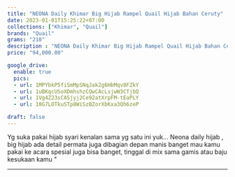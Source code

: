 ```yaml
---
title: "NEONA Daily Khimar Big Hijab Rampel Quail Hijab Bahan Ceruty"
date: 2023-01-01T15:25:22+07:00
collections: ["Khimar", "Quail"]
brands: "Quail"
grams: "210"
description : "NEONA Daily Khimar Big Hijab Rampel Quail Hijab Bahan Ceruty"
price: "94,000.00"

google_drive:
  enable: true
  pics:
  - url: 1MPYbkP5fiSmMpSNqJak2g6HbMqv8FZkY
  - url: 1uBKqcUSoXDmhshzCQwCAcLsjwW3CTjbQ
  - url: 1Vg4Z23sCASjyj2Ce92atXrpFM-tEaPLY
  - url: 18G7LOTkuSTp8WiSzBZorXbKxa3Qh6zeP

draft: false
---
```


Yg suka pakai hijab syari kenalan sama yg satu ini yuk... 
Neona daily hijab , big hijab ada detail permata juga dibagian depan  manis banget 
mau kamu pakai ke acara spesial juga bisa banget, tinggal di mix sama gamis atau baju kesukaan kamu "

--------

